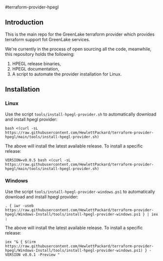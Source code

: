 #terraform-provider-hpegl

## Introduction

This is the main repo for the GreenLake terraform provider which provides terraform support fot GreenLake services.

We're currently in the process of open sourcing all the code, meanwhile, this repository holds the following:

1. HPEGL release binaries,
1. HPEGL documentation,
1. A script to automate the provider installation for Linux.

## Installation

### Linux

Use the script `tools/install-hpegl-provider.sh` to automatically download and install hpegl provider:

```shell
bash <(curl -sL https://raw.githubusercontent.com/HewlettPackard/terraform-provider-hpegl/main/tools/install-hpegl-provider.sh)
```

The above will install the latest available release. To install a specific release:

```shell
VERSION=v0.0.5 bash <(curl -sL https://raw.githubusercontent.com/HewlettPackard/terraform-provider-hpegl/main/tools/install-hpegl-provider.sh)
```


### Windows

Use the script `tools/install-hpegl-provider-windows.ps1` to automatically download and install hpegl provider:

```shell
. { iwr -useb https://raw.githubusercontent.com/HewlettPackard/terraform-provider-hpegl/Windows-Install/tools/install-hpegl-provider-windows.ps1 } | iex ;
```

The above will install the latest available release. To install a specific release:

```shell
iex "& { $(irm https://raw.githubusercontent.com/HewlettPackard/terraform-provider-hpegl/Windows-Install/tools/install-hpegl-provider-windows.ps1) } -VERSION v0.0.1 -Preview "
```
